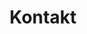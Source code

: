 ---
headline: ALS KUNSTTISCHLER MACHEN WIR IHRE TRÄUME BEIM INNENAUSBAU WAHR.
next:
  name: stellenangebote
  link: /careers/
title: Kontakt
description: ZEITGEMÄSSE UND MASSGEFERTIGTE HOLZ- UND SCHREINERARBEITEN.
_comments:
  next: the'next' link
  name: the text of the 'next' link
  link: where the 'next' link takes you
  title: for meta property='og:title'
  description: (optional) for meta property='og:description'
lang: de
---